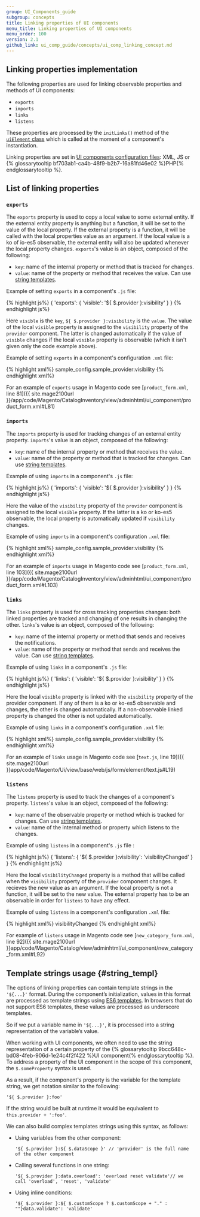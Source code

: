 ```yaml
---
group: UI_Components_guide
subgroup: concepts
title: Linking properties of UI components
menu_title: Linking properties of UI components
menu_order: 100
version: 2.1
github_link: ui_comp_guide/concepts/ui_comp_linking_concept.md
---
```


## Linking properties implementation

The following properties are used for linking observable properties and methods of UI components:

- `exports`
- `imports`
- `links` 
- `listens`

These properties are processed by the `initLinks()` method of the [`uiElement` class]({{page.baseurl}}/ui_comp_guide/concepts/ui_comp_uielement_concept.html) which is called at the moment of a component's instantiation.

Linking properties are set in [UI components configuration files]({{page.baseurl}}/ui_comp_guide/concepts/ui_comp_config_flow_concept.html): XML, JS or {% glossarytooltip bf703ab1-ca4b-48f9-b2b7-16a81fd46e02 %}PHP{% endglossarytooltip %}. 

## List of linking properties 

### `exports`

The `exports` property is used to copy a local value to some external entity. If the external entity property is anything but a function, it will be set to the value of the local property. If the external property is a function, it will be called with the local properties value as an argument.
If the local value is a ko of io-es5 observable, the external entity will also be updated whenever the local property changes. `exports`'s value is an object, composed of the following:

  - `key`: name of the internal property or method that is tracked for changes.
  - `value`: name of the property or method that receives the value. Can use [string templates](#string_templ).

Example of setting `exports` in a component's `.js` file:

{% highlight js%}
{
  'exports': {
   'visible': '${ $.provider }:visibility'
  }
}
{% endhighlight js%}

Here `visible` is the `key`, `${ $.provider }:visibility` is the `value`. The value of the local `visible` property is assigned to the `visibility` property of the `provider` component. The latter is changed automatically if the value of `visible` changes if the local `visible` property is observable (which it isn't given only the code example above).

Example of setting `exports` in a component's configuration `.xml` file:

{% highlight xml%}
<argument name="data" xsi:type="array">
    <item name="config" xsi:type="array">
        <item name="exports" xsi:type="array">
            <item name="visible" xsi:type="string">sample_config.sample_provider:visibility</item>
        </item>
    </item>
</argument>
{% endhighlight xml%}

For an example of `exports` usage in Magento code see [`product_form.xml`, line 81]({{ site.mage2100url }}/app/code/Magento/CatalogInventory/view/adminhtml/ui_component/product_form.xml#L81)

### `imports` 
The `imports` property is used for tracking changes of an external entity property. `imports`'s value is an object, composed of the following:

  - `key`: name of the internal property or method that receives the value. 
  - `value`: name of the property or method that is tracked for changes. Can use [string templates](#string_templ).

Example of using `imports` in a component's `.js` file:

{% highlight js%}
{
  'imports': {
   'visible': '${ $.provider }:visibility'
  }
}
{% endhighlight js%}

Here the value of the `visibility` property of the `provider` component is assigned to the local `visible` property. If the latter is a ko or ko-es5 observable, the local property is automatically updated if `visibility` changes.

Example of using `imports` in a component's configuration `.xml` file:

{% highlight xml%}
<argument name="data" xsi:type="array">
    <item name="config" xsi:type="array">
        <item name="imports" xsi:type="array">
            <item name="visible" xsi:type="string">sample_config.sample_provider:visibility</item>
        </item>
    </item>
</argument>
{% endhighlight xml%}

For an example of `imports` usage in Magento code see [`product_form.xml`, line 103]({{ site.mage2100url }}/app/code/Magento/CatalogInventory/view/adminhtml/ui_component/product_form.xml#L103)

### `links`

The `links` property is used for cross tracking properties changes: both linked properties are tracked and changing of one results in changing the other. `links`'s value is an object, composed of the following:

  - `key`: name of the internal property or method that sends and receives the notifications. 
  - `value`: name of the property or method that sends and receives the value. Can use [string templates](#string_templ).

Example of using `links` in a component's `.js` file:

{% highlight js%}
{
  'links': {
   'visible': '${ $.provider }:visibility'
  }
}
{% endhighlight js%}

Here the local `visible` property is linked with the `visibility`  property of the provider component. If any of them is a ko or ko-es5 observable and changes, the other is changed automatically. If a non-observable linked property is changed the other is not updated automatically.

Example of using `links` in a component's configuration `.xml` file:

{% highlight xml%}
<argument name="data" xsi:type="array">
    <item name="config" xsi:type="array">
        <item name="links" xsi:type="array">
            <item name="visible" xsi:type="string">sample_config.sample_provider:visibility</item>
        </item>
    </item>
</argument>
{% endhighlight xml%}

For an example of `links` usage in Magento code see [`text.js`, line 19]({{ site.mage2100url }}app/code/Magento/Ui/view/base/web/js/form/element/text.js#L19)

### `listens`
The `listens` property is used to track the changes of a component's property. `listens`'s value is an object, composed of the following:

  - `key`: name of the observable property or method which is tracked for changes. Can use [string templates](#string_templ).
  - `value`: name of the internal method or property which listens to the changes.

Example of using `listens` in a component's `.js` file :

{% highlight js%}
{
  'listens': {
   '${ $.provider }:visibility': 'visibilityChanged'
  }
}
{% endhighlight js%}

Here the local `visibilityChanged` property is a method that will be called when the `visibility` property of the `provider` component changes. It recieves the new value as an argument. If the local property is not a function, it will be set to the new value.
The external property has to be an observable in order for `listens` to have any effect.


Example of using `listens` in a component's configuration `.xml` file:

{% highlight xml%}
<argument name="data" xsi:type="array">
    <item name="config" xsi:type="array">
        <item name="listens" xsi:type="array">
            <item name="sample_config.sample_provider:visibility" xsi:type="string">visibilityChanged</item>
        </item>
    </item>
</argument>
{% endhighlight xml%}

For example of `listens` usage in Magento code see [`new_category_form.xml`, line 92]({{ site.mage2100url }}app/code/Magento/Catalog/view/adminhtml/ui_component/new_category_form.xml#L92)

## Template strings usage {#string_templ}

The options of linking properties can contain template strings in the `'${...}'` format. During the component’s initialization, values in this format are processed as template strings using [ES6 templates](https://developer.mozilla.org/en/docs/Web/JavaScript/Reference/Template_literals). In browsers that do not support ES6 templates, these values are processed as underscore templates.

So if we put a variable name in `'${...}'`, it is processed into a string representation of the variable’s value.

When working with UI components, we often need to use the string representation of a certain property of the {% glossarytooltip 9bcc648c-bd08-4feb-906d-1e24c4f2f422 %}UI component{% endglossarytooltip %}. To address a property of the UI component in the scope of this component, the `$.someProperty` syntax is used.

As a result, if the component's property is the variable for the template string, we get notation similar to the following:

    '${ $.provider }:foo' 
    
If the string would be built at runtime it would be equivalent to `this.provider + ':foo'`.

We can also build complex templates strings using this syntax, as follows:

- Using variables from the other component:

    ``` 
    '${ $.provider }:${ $.dataScope }' // 'provider' is the full name of the other component
    ```
- Calling several functions in one string: 

    ```
    '${ $.provider }:data.overload': 'overload reset validate'// we call 'overload', 'reset', 'validate'
    ```

- Using inline conditions:

    ```
    '${ $.provider }:${ $.customScope ? $.customScope + "." : ""}data.validate': 'validate'
    ``` 
